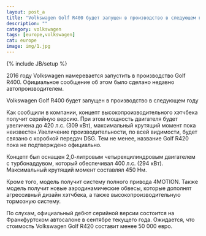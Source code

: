 ```yaml
---
layout: post_a
title: "Volkswagen Golf R400 будет запущен в производство в следующем году"
description: ""
category: volkswagen
tags: [europe,volkswagen]
cat: europe
image: img/1.jpg
---
```

{% include JB/setup %}

2016 году Volkswagen намеревается запустить в производство Golf R400. Официальное сообщение об этом было сделано недавно автопроизводителем. <!-- more -->

Volkswagen Golf R400 будет запущен в производство в следующем году

Как сообщили в компании, концепт высокопроизводительного хэтчбека получит серийную версию. При этом мощность двигателя будет увеличена до 420 л.с. (309 кВт), максимальный крутящий момент пока неизвестен.Увеличение производительности, по всей видимости, будет связано с коробкой передач DSG. Тем не менее, название Golf R420 пока не подтверждено официально.

Концепт был оснащен 2,0-литровым четырехцилиндровым двигателем с турбонаддувом, который обеспечивал 400 л.с. (294 кВт). Максимальный крутящий момент составлял 450 Нм.

Кроме того, модель получит систему полного привода 4MOTION. Также модель получит новые аэродинамические обвесы, которые дополнят агрессивный дизайн хэтчбека, а также высокопроизводительную тормозную систему.

По слухам, официальный дебют серийной версии состоится на Франкфуртском автосалоне в сентябре текущего года. Ожидается, что стоимость Volkswagen Golf R420 составит менее 50 000 евро.


